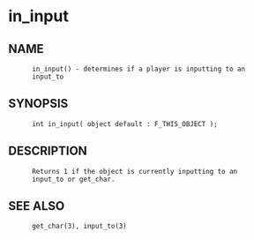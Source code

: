 # in_input
## NAME
          in_input() - determines if a player is inputting to an
          input_to

## SYNOPSIS
          int in_input( object default : F_THIS_OBJECT );

## DESCRIPTION
          Returns 1 if the object is currently inputting to an
          input_to or get_char.

## SEE ALSO
          get_char(3), input_to(3)
